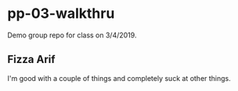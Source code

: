 # pp-03-walkthru
Demo group repo for class on 3/4/2019.

## Fizza Arif
I'm good with a couple of things and completely suck at other things.
